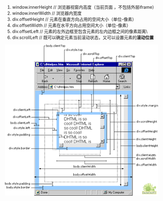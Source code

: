 1. window.innerHeight     // 浏览器视窗内高度（当前页面 ，不包括外层iframe）
2. window.innerWidth      // 浏览器内宽度
3. div.offsetHeight            // 元素在垂直方向占用的空间大小（单位-像素）
4. div.offsetWidth             // 元素在水平方向占用空间大小（单位-像素）
5. div.offsetLeft                 // 元素的左外边框至包含元素的左内边框之间的像素距离\
6. div.scrollLeft                  // 既可以确定元素当前滚动状态，又可以设置元素的**滚动位置**



![domOffset](./imgs/DOMOffset.gif)

